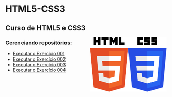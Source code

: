 # HTML5-CSS3

## Curso de HTML5 e CSS3

<img src="exercicios/ex003/imagens/CSS3_logo_and_wordmark_200px.png" width="120px" align="right">
<img src="exercicios/ex003/HTML5_logo_and_wordmark_200px.png" width="120px" align="right">

### Gerenciando repositórios:

* <a href="https://luansantosoliveira.github.io/html-css/exercicios/ex001/index.html">Executar o Exercício 001</a>
* <a href="https://luansantosoliveira.github.io/html-css/exercicios/ex002/index.html">Executar o Exercício 002</a>
* <a href="https://luansantosoliveira.github.io/html-css/exercicios/ex003/index.html">Executar o Exercício 003</a>
* <a href="https://luansantosoliveira.github.io/html-css/exercicios/ex004/index.html">Executar o Exercício 004</a>
